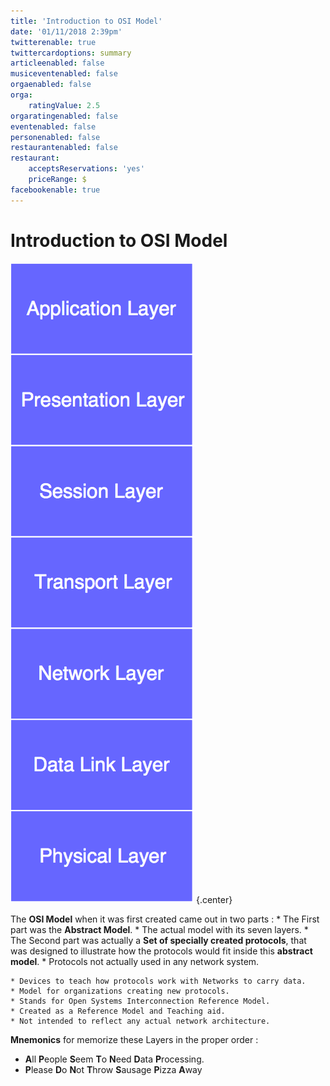```yaml
---
title: 'Introduction to OSI Model'
date: '01/11/2018 2:39pm'
twitterenable: true
twittercardoptions: summary
articleenabled: false
musiceventenabled: false
orgaenabled: false
orga:
    ratingValue: 2.5
orgaratingenabled: false
eventenabled: false
personenabled: false
restaurantenabled: false
restaurant:
    acceptsReservations: 'yes'
    priceRange: $
facebookenable: true
---
```


# <a href="/network/foundations-of-networking-networking-basics/3-osi-model" class="nav-button transform"><span></span></a>Introduction to OSI Model

![](Intro-OSI.png?cropResize=500,500)   {.center}


The **OSI Model** when it was first created came out in two parts :
	* The First part was the **Abstract Model**.
		* The actual model with its seven layers.
	* The Second part was actually a **Set of specially created protocols**, that was designed to illustrate how the protocols would fit inside this **abstract model**. 
		* Protocols not actually used in any network system.
		
```
* Devices to teach how protocols work with Networks to carry data.
* Model for organizations creating new protocols.
* Stands for Open Systems Interconnection Reference Model.
* Created as a Reference Model and Teaching aid.
* Not intended to reflect any actual network architecture.
```

**Mnemonics** for memorize these Layers in the proper order :

* **A**ll **P**eople **S**eem **T**o **N**eed **D**ata **P**rocessing.
* **P**lease **D**o **N**ot **T**hrow **S**ausage **P**izza **A**way
